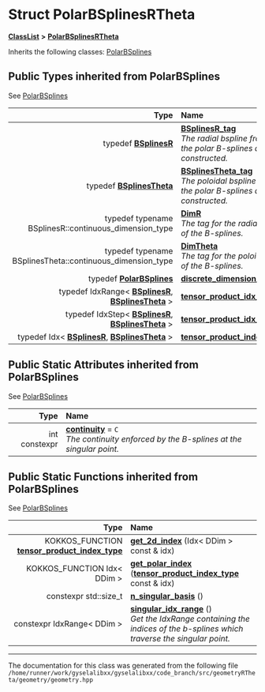 

# Struct PolarBSplinesRTheta



[**ClassList**](annotated.md) **>** [**PolarBSplinesRTheta**](structPolarBSplinesRTheta.md)








Inherits the following classes: [PolarBSplines](classPolarBSplines.md)
















## Public Types inherited from PolarBSplines

See [PolarBSplines](classPolarBSplines.md)

| Type | Name |
| ---: | :--- |
| typedef [**BSplinesR**](structBSplinesR.md) | [**BSplinesR\_tag**](classPolarBSplines.md#typedef-bsplinesr_tag)  <br>_The radial bspline from which the polar B-splines are constructed._  |
| typedef [**BSplinesTheta**](structBSplinesTheta.md) | [**BSplinesTheta\_tag**](classPolarBSplines.md#typedef-bsplinestheta_tag)  <br>_The poloidal bspline from which the polar B-splines are constructed._  |
| typedef typename BSplinesR::continuous\_dimension\_type | [**DimR**](classPolarBSplines.md#typedef-dimr)  <br>_The tag for the radial direction of the B-splines._  |
| typedef typename BSplinesTheta::continuous\_dimension\_type | [**DimTheta**](classPolarBSplines.md#typedef-dimtheta)  <br>_The tag for the poloidal direction of the B-splines._  |
| typedef [**PolarBSplines**](classPolarBSplines.md) | [**discrete\_dimension\_type**](classPolarBSplines.md#typedef-discrete_dimension_type)  <br> |
| typedef IdxRange&lt; [**BSplinesR**](structBSplinesR.md), [**BSplinesTheta**](structBSplinesTheta.md) &gt; | [**tensor\_product\_idx\_range\_type**](classPolarBSplines.md#typedef-tensor_product_idx_range_type)  <br> |
| typedef IdxStep&lt; [**BSplinesR**](structBSplinesR.md), [**BSplinesTheta**](structBSplinesTheta.md) &gt; | [**tensor\_product\_idx\_step\_type**](classPolarBSplines.md#typedef-tensor_product_idx_step_type)  <br> |
| typedef Idx&lt; [**BSplinesR**](structBSplinesR.md), [**BSplinesTheta**](structBSplinesTheta.md) &gt; | [**tensor\_product\_index\_type**](classPolarBSplines.md#typedef-tensor_product_index_type)  <br> |












## Public Static Attributes inherited from PolarBSplines

See [PolarBSplines](classPolarBSplines.md)

| Type | Name |
| ---: | :--- |
|  int constexpr | [**continuity**](classPolarBSplines.md#variable-continuity)   = `C`<br>_The continuity enforced by the B-splines at the singular point._  |
































## Public Static Functions inherited from PolarBSplines

See [PolarBSplines](classPolarBSplines.md)

| Type | Name |
| ---: | :--- |
|  KOKKOS\_FUNCTION [**tensor\_product\_index\_type**](classPolarBSplines.md#typedef-tensor_product_index_type) | [**get\_2d\_index**](classPolarBSplines.md#function-get_2d_index) (Idx&lt; DDim &gt; const & idx) <br> |
|  KOKKOS\_FUNCTION Idx&lt; DDim &gt; | [**get\_polar\_index**](classPolarBSplines.md#function-get_polar_index) ([**tensor\_product\_index\_type**](classPolarBSplines.md#typedef-tensor_product_index_type) const & idx) <br> |
|  constexpr std::size\_t | [**n\_singular\_basis**](classPolarBSplines.md#function-n_singular_basis) () <br> |
|  constexpr IdxRange&lt; DDim &gt; | [**singular\_idx\_range**](classPolarBSplines.md#function-singular_idx_range) () <br>_Get the IdxRange containing the indices of the b-splines which traverse the singular point._  |



















































------------------------------
The documentation for this class was generated from the following file `/home/runner/work/gyselalibxx/gyselalibxx/code_branch/src/geometryRTheta/geometry/geometry.hpp`

